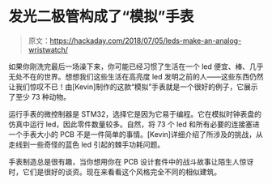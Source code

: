 # 发光二极管构成了“模拟”手表

> 原文：<https://hackaday.com/2018/07/05/leds-make-an-analog-wristwatch/>

如果你刚洗完最后一场澡下来，你可能已经习惯了生活在一个 led 便宜、棒、几乎无处不在的世界。想想我们这些生活在高亮度 led 发明之前的人——这些东西仍然让我们惊叹不已！由[Kevin]制作的这款“模拟”手表就是一个很好的例子，它展示了至少 73 种动物。

运行手表的微控制器是 STM32，选择它是因为它易于编程。它在模拟时钟表盘的仿真中运行 led，因此零件数量较多。自然，将 73 个 led 和所有必要的连接塞进一个手表大小的 PCB 不是一件简单的事情。[Kevin]详细介绍了所涉及的挑战，从走线到一些奇怪的蓝色 led 引起的棘手功耗问题。

手表制造总是很有趣，当你想用你在 PCB 设计套件中的战斗故事让陌生人惊讶时，它们是很好的谈资。现在来看看这个风格完全不同的相似建筑。